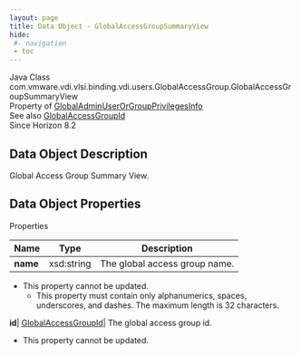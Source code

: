 ```yaml
---
layout: page
title: Data Object - GlobalAccessGroupSummaryView
hide:
 #- navigation
 - toc
---
```






Java Class
    com.vmware.vdi.vlsi.binding.vdi.users.GlobalAccessGroup.GlobalAccessGroupSummaryView  
Property of
     [GlobalAdminUserOrGroupPrivilegesInfo](vdi.users.AdminUserOrGroup.GlobalAdminUserOrGroupPrivilegesInfo.md#field_detail)  
See also
     [GlobalAccessGroupId](vdi.entity.GlobalAccessGroupId.md)  
Since 
    Horizon 8.2

## Data Object Description 

Global Access Group Summary View. 

## Data Object Properties

Properties

Name |  Type |  Description   
---|---|---  
**name**|  xsd:string|  The global access group name.   


* This property cannot be updated.
  * This property must contain only alphanumerics, spaces, underscores, and dashes. The maximum length is 32 characters. 

  
**id**| [GlobalAccessGroupId](vdi.entity.GlobalAccessGroupId.md)|  The global access group id.   


* This property cannot be updated.

  
  
  
 
  
  

